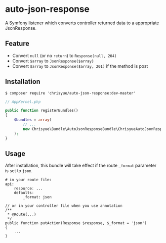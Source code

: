 # auto-json-response
A Symfony listener which converts controller returned data to a appropriate JsonResponse.

## Feature
* Convert `null` (or no `return`) to `Response(null, 204)`
* Convert `$array` to `JsonResponse($array)`
* Convert `$array` to `JsonResponse($array, 201)` if the method is post

## Installation
```
$ composer require 'chrisyue/auto-json-response:dev-master'
```

```php
// AppKernel.php

public function registerBundles()
{
    $bundles = array(
        // ...
        new Chrisyue\Bundle\AutoJsonResponseBundle\ChrisyueAutoJsonResponseBundle(),
    );
}
```

## Usage
After installation, this bundle will take effect if the route `_format` parameter is set to `json`.

```
# in your route file:
api:
    resource: ...
    defaults:
        _format: json

// or in your controller file when you use annotation
/**
 * @Route(...)
 */
public function putAction(Response $response, $_format = 'json')
{
    ...
}
```
